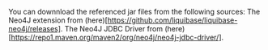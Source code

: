 You can downnload the referenced jar files from the following sources:
The Neo4J extension from (here)[https://github.com/liquibase/liquibase-neo4j/releases].
The Neo4J JDBC Driver from (here)[https://repo1.maven.org/maven2/org/neo4j/neo4j-jdbc-driver/].
